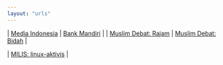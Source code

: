 ```yaml
---
layout: "urls"
---
```


| [Media Indonesia](https://mediaindonesia.com/) | [Bank Mandiri](https://bankmandiri.co.id/) |
| [Muslim Debat: Rajam](https://youtu.be/Fs2HSCG040A) | [Muslim Debat: Bidah](https://youtu.be/tVCymUeWBIs) |

| [MILIS: linux-aktivis](https://www.mail-archive.com/linux-aktivis@linux.or.id/) |


